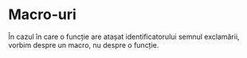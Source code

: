 # Macro-uri

În cazul în care o funcție are atașat identificatorului semnul exclamării, vorbim despre un macro, nu despre o funcție.
